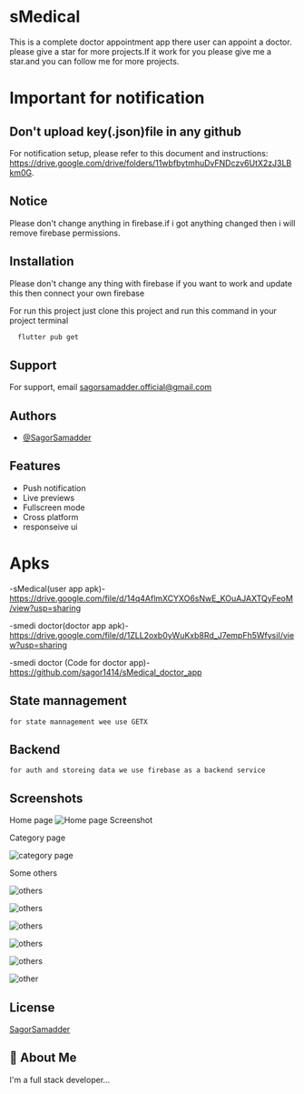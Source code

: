 # sMedical

This is a complete doctor appointment app there user can appoint a doctor.
please give a star for more projects.If it work for you please give me a star.and you can follow me for more projects. 

# Important for notification
## Don't upload key(.json)file in any github 
For notification setup, please refer to this document and instructions: https://drive.google.com/drive/folders/11wbfbytmhuDvFNDczv6UtX2zJ3LBkm0G.

## Notice
Please don't change anything in firebase.if i got anything changed then i will remove firebase permissions.

## Installation
Please don't change any thing with firebase if you want to work and update this then connect your own firebase

For run this project just clone this project and run this command in your project terminal

```bash
  flutter pub get
```
    
## Support

For support, email sagorsamadder.official@gmail.com


## Authors

- [@SagorSamadder](https://www.github.com/SagorSamadder)


## Features

- Push notification
- Live previews
- Fullscreen mode
- Cross platform
- responseive ui

# Apks
-sMedical(user app apk)-https://drive.google.com/file/d/14q4AflmXCYXO6sNwE_KOuAJAXTQyFeoM/view?usp=sharing

-smedi doctor(doctor app apk)-https://drive.google.com/file/d/1ZLL2oxb0yWuKxb8Rd_J7empFh5WfysiI/view?usp=sharing

-smedi doctor (Code for doctor app)-https://github.com/sagor1414/sMedical_doctor_app


## State mannagement
    for state mannagement wee use GETX
## Backend
    for auth and storeing data we use firebase as a backend service
## Screenshots
Home page
![Home page Screenshot](https://github.com/sagor1414/sMedical/blob/main/assets/Screenshot_1701920056.png?raw=true)

Category page

![category page](https://github.com/sagor1414/sMedical/blob/main/assets/images/Screenshot_1701920078.png?raw=true)

Some others

![others](https://github.com/sagor1414/sMedical/blob/main/assets/images/Screenshot_1701920083.png?raw=true)

![others](https://github.com/sagor1414/sMedical/blob/main/assets/images/Screenshot_1701920088.png?raw=true)

![others](https://github.com/sagor1414/sMedical/blob/main/assets/images/Screenshot_1701920095.png?raw=true)

![others](https://github.com/sagor1414/sMedical/blob/main/assets/images/Screenshot_1701920099.png?raw=true)

![others](https://github.com/sagor1414/sMedical/blob/main/assets/images/Screenshot_1701920104.png?raw=true)

![other](https://github.com/sagor1414/sMedical/blob/main/assets/images/Screenshot_1701920115.png?raw=true)
## License
[SagorSamadder](https://github.com/SagorSamadder)


## 🚀 About Me
I'm a full stack developer...

